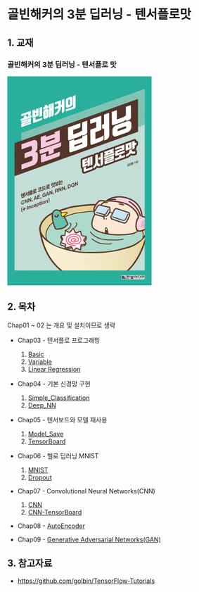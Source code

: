 # 골빈해커의 3분 딥러닝 - 텐서플로맛 


## 1. 교재

### 골빈해커의 3분 딥러닝 - 텐서플로 맛

![](./cover.PNG)



## 2. 목차

Chap01 ~ 02 는 개요 및 설치이므로 생략

- Chap03 - 텐서플로 프로그래밍
  1) [Basic](https://github.com/ExcelsiorCJH/3min-deeplearning/blob/master/Chap03-Tensorflow-Intro/01-Basic.ipynb)
  2) [Variable](https://github.com/ExcelsiorCJH/3min-deeplearning/blob/master/Chap03-Tensorflow-Intro/02-Variable.ipynb)
  3) [Linear Regression](https://github.com/ExcelsiorCJH/3min-deeplearning/blob/master/Chap03-Tensorflow-Intro/03-Linear%20Regression.ipynb)



- Chap04 - 기본 신경망 구현
  1)  [Simple_Classification](https://github.com/ExcelsiorCJH/3min-deeplearning/blob/master/Chap04-Basic_Neural_Networks/01-Simple_Classification.ipynb)
  2)  [Deep_NN](https://github.com/ExcelsiorCJH/3min-deeplearning/blob/master/Chap04-Basic_Neural_Networks/02-Deep_NN.ipynb)



- Chap05 - 텐서보드와 모델 재사용
  1) [Model_Save](https://github.com/ExcelsiorCJH/3min-deeplearning/blob/master/Chap05-TensorBoard_and_Saver/01-Model_Save.ipynb)
  2) [TensorBoard](https://github.com/ExcelsiorCJH/3min-deeplearning/blob/master/Chap05-TensorBoard_and_Saver/02-TensorBoard.ipynb)



- Chap06 - 헬로 딥러닝 MNIST
  1) [MNIST](https://github.com/ExcelsiorCJH/3min-deeplearning/blob/master/Chap06-MNIST_DNN/01-MNIST.ipynb)
  2) [Dropout](https://github.com/ExcelsiorCJH/3min-deeplearning/blob/master/Chap06-MNIST_DNN/02-Dropout.ipynb)



- Chap07 - Convolutional Neural Networks(CNN)
  1) [CNN](https://github.com/ExcelsiorCJH/3min-deeplearning/blob/master/Chap07-CNN/CNN.ipynb)
  2) [CNN-TensorBoard](https://github.com/ExcelsiorCJH/3min-deeplearning/blob/master/Chap07-CNN/CNN-TensorBoard.ipynb)



- Chap08 - [AutoEncoder](https://github.com/ExcelsiorCJH/3min-deeplearning/blob/master/Chap08-AutoEncoder/01-Autoencoder.ipynb)



- Chap09 - [Generative Adversarial Networks(GAN)](https://github.com/ExcelsiorCJH/3min-deeplearning/blob/master/Chap09-GAN/01-GAN.ipynb)


## 3. 참고자료 

- https://github.com/golbin/TensorFlow-Tutorials